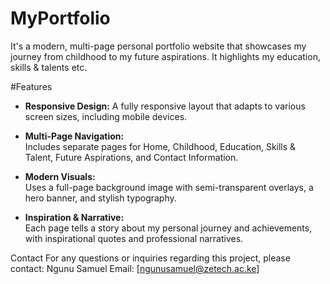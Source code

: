 # MyPortfolio

It's a modern, multi-page personal portfolio website that showcases my journey from childhood to my future aspirations. It highlights my education, skills & talents etc.


#Features

- **Responsive Design:** 
  A fully responsive layout that adapts to various screen sizes, including mobile devices.

- **Multi-Page Navigation:**  
  Includes separate pages for Home, Childhood, Education, Skills & Talent, Future Aspirations, and Contact Information.

- **Modern Visuals:**  
  Uses a full-page background image with semi-transparent overlays, a hero banner, and stylish typography.

- **Inspiration & Narrative:**  
  Each page tells a story about my personal journey and achievements, with inspirational quotes and professional narratives.

Contact
For any questions or inquiries regarding this project, please contact:
 Ngunu Samuel
Email: [ngunusamuel@zetech.ac.ke]


